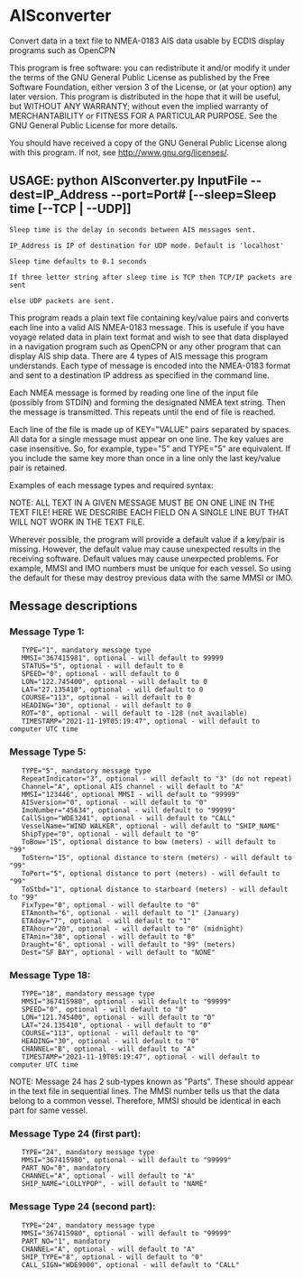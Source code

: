 # AISconverter
Convert data in a text file to NMEA-0183 AIS data usable by ECDIS display
programs such as OpenCPN

   This program is free software: you can redistribute it and/or modify
   it under the terms of the GNU General Public License as published by
   the Free Software Foundation, either version 3 of the License, or
   (at your option) any later version.
   This program is distributed in the hope that it will be useful,
   but WITHOUT ANY WARRANTY; without even the implied warranty of
   MERCHANTABILITY or FITNESS FOR A PARTICULAR PURPOSE.  See the
   GNU General Public License for more details.

   You should have received a copy of the GNU General Public License
   along with this program.  If not, see <http://www.gnu.org/licenses/>.

## USAGE: python AISconverter.py InputFile --dest=IP_Address --port=Port# [--sleep=Sleep time [--TCP | --UDP]]
    
    Sleep time is the delay in seconds between AIS messages sent.
    
    IP_Address is IP of destination for UDP mode. Default is 'localhost'
    
    Sleep time defaults to 0.1 seconds
    
    If three letter string after sleep time is TCP then TCP/IP packets are sent
    
    else UDP packets are sent.
    
This program reads a plain text file containing key/value pairs and converts each line into a valid
AIS NMEA-0183 message.  This is usefule if you have voyage related data in plain text format and wish
to see that data displayed in a navigation program such as OpenCPN or any other program that can
display AIS ship data.  There are 4 types of AIS message this program understands.  Each type of message
is encoded into the NMEA-0183 format and sent to a destination IP address as specified in the command
line.

Each NMEA message is formed by reading one line of the input file (possibly from STDIN) and forming
the designated NMEA text string.  Then the message is transmitted.  This repeats until the end of file
is reached.

Each line of the file is made up of KEY="VALUE" pairs separated by spaces.  All data for a single message
must appear on one line.  The key values are case insensitive.  So, for example, type="5" and TYPE="5" are
equivalent.  If you include the same key more than once in a line only the last key/value pair is retained.

Examples of each message types and required syntax:

NOTE: ALL TEXT IN A GIVEN MESSAGE MUST BE ON ONE LINE IN THE TEXT FILE!
HERE WE DESCRIBE EACH FIELD ON A SINGLE LINE BUT THAT WILL NOT WORK IN THE TEXT FILE.

Wherever possible, the program will provide a default value if a key/pair is missing.
However, the default value may cause unexpected results in the receiving software.  Default
values may cause unexpected problems.  For example, MMSI and IMO numbers must be unique for
each vessel.  So using the default for these may destroy previous data with the same MMSI
or IMO.

## Message descriptions
### Message Type 1:
```
   TYPE="1", mandatory message type
   MMSI="367415981", optional - will default to 99999
   STATUS="5", optional - will default to 0
   SPEED="0", optional - will default to 0
   LON="122.745400", optional - will default to 0
   LAT="27.135410", optional - will default to 0
   COURSE="113", optional - will default to 0
   HEADING="30", optional - will default to 0
   ROT="0", optional - will default to -128 (not available)
   TIMESTAMP="2021-11-19T05:19:47", optional - will default to computer UTC time
```

### Message Type 5:
```
   TYPE="5", mandatory message type
   RepeatIndicator="3", optional - will default to "3" (do not repeat)
   Channel="A", optional AIS channel - will default to "A"
   MMSI="123446", optional MMSI - will default to "99999"
   AISversion="0", optional - will default to "0"
   ImoNumber="45634", optional - will default to "99999"
   CallSign="WDE3241", optional - will default to "CALL"
   VesselName="WIND WALKER", optional - will default to "SHIP_NAME"
   ShipType="0", optional - will default to "0"
   ToBow="15", optional distance to bow (meters) - will default to "99"
   ToStern="15", optional distance to stern (meters) - will default to "99"
   ToPort="5", optional distance to port (meters) - will default to "99"
   ToStbd="1", optional distance to starboard (meters) - will default to "99"
   FixType="0", optional - will defaulte to "0"
   ETAmonth="6", optional - will default to "1" (January)
   ETAday="7", optional - will default to "1"
   ETAhour="20", optional - will default to "0" (midnight)
   ETAmin="30", optional - will default to "0"
   Draught="6", optional - will default to "99" (meters)
   Dest="SF BAY", optional - will default to "NONE"
```

### Message Type 18:
```
   TYPE="18", mandatory message type
   MMSI="367415980", optional - will default to "99999"
   SPEED="0", optional - will default to "0"
   LON="121.745400", optional - will default to "0"
   LAT="24.135410", optional - will default to "0"
   COURSE="113", optional - will default to "0"
   HEADING="30", optional - will default to "0"
   CHANNEL="B", optional - will default to "A"
   TIMESTAMP="2021-11-19T05:19:47", optional - will default to computer UTC time
```

NOTE: Message 24 has 2 sub-types known as "Parts". These should appear in the text file
in sequential lines.  The MMSI number tells us that the data belong to a common vessel.
Therefore, MMSI should be identical in each part for same vessel.

### Message Type 24 (first part):
```
   TYPE="24", mandatory message type
   MMSI="367415980", optional - will default to "99999"
   PART_NO="0", mandatory
   CHANNEL="A", optional - will default to "A"
   SHIP_NAME="LOLLYPOP", - will default to "NAME"
```

### Message Type 24 (second part):
```
   TYPE="24", mandatory message type
   MMSI="367415980", optional - will default to "99999"
   PART_NO="1", mandatory
   CHANNEL="A", optional - will default to "A"
   SHIP_TYPE="8", optional - will default to "0"
   CALL_SIGN="WDE9000", optional - will default to "CALL"
```
